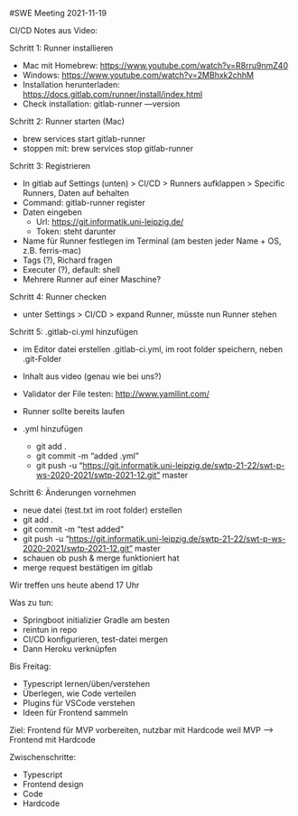 #SWE Meeting
2021-11-19

CI/CD Notes aus Video:

Schritt 1: Runner installieren
- Mac mit Homebrew: https://www.youtube.com/watch?v=R8rru9nmZ40
- Windows: https://www.youtube.com/watch?v=2MBhxk2chhM
- Installation herunterladen: https://docs.gitlab.com/runner/install/index.html
- Check installation: gitlab-runner —version

Schritt 2: Runner starten (Mac)
- brew services start gitlab-runner
- stoppen mit: brew services stop gitlab-runner

Schritt 3: Registrieren
- In gitlab auf Settings (unten) > CI/CD > Runners aufklappen > Specific Runners, Daten auf behalten
- Command: gitlab-runner register
- Daten eingeben
    - Url: https://git.informatik.uni-leipzig.de/
    - Token: steht darunter
- Name für Runner festlegen im Terminal (am besten jeder Name + OS, z.B. ferris-mac)
- Tags (?), Richard fragen
- Executer (?), default: shell
- Mehrere Runner auf einer Maschine?

Schritt 4: Runner checken
- unter Settings > CI/CD > expand Runner, müsste nun Runner stehen

Schritt 5: .gitlab-ci.yml hinzufügen
- im Editor datei erstellen .gitlab-ci.yml, im root folder speichern, neben .git-Folder
- Inhalt aus video (genau wie bei uns?)

- Validator der File testen: http://www.yamllint.com/
- Runner sollte bereits laufen
- .yml hinzufügen
    - git add .
    - git commit -m “added .yml”
    - git push -u “https://git.informatik.uni-leipzig.de/swtp-21-22/swt-p-ws-2020-2021/swtp-2021-12.git” master

Schritt 6: Änderungen vornehmen
- neue datei (test.txt im root folder) erstellen
- git add .
- git commit -m “test added”
- git push -u “https://git.informatik.uni-leipzig.de/swtp-21-22/swt-p-ws-2020-2021/swtp-2021-12.git” master
- schauen ob push & merge funktioniert hat
- merge request bestätigen im gitlab

Wir treffen uns heute abend 17 Uhr

Was zu tun:
- Springboot initializier Gradle am besten
- reintun in repo
- CI/CD konfigurieren, test-datei mergen
- Dann Heroku verknüpfen

Bis Freitag:
- Typescript lernen/üben/verstehen
- Überlegen, wie Code verteilen
- Plugins für VSCode verstehen
- Ideen für Frontend sammeln

Ziel:
Frontend für MVP vorbereiten, nutzbar mit Hardcode
weil MVP —> Frontend mit Hardcode

Zwischenschritte:
- Typescript
- Frontend design
- Code
- Hardcode

